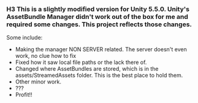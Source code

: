 ### H3 This is a slightly modified version for Unity 5.5.0.  Unity's AssetBundle Manager didn't work out of the box for me and required some changes.  This project reflects those changes.

Some include:
- Making the manager NON SERVER related.  The server doesn't even work, no clue how to fix
- Fixed how it saw local file paths or the lack there of.
- Changed where AssetBundles are stored, which is in the assets/StreamedAssets folder.  This is the best place to hold them.
- Other minor work.
- ???
- Profit!!

